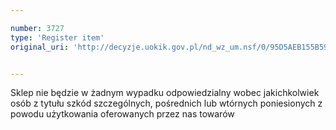 ```yaml
---

number: 3727
type: 'Register item'
original_uri: 'http://decyzje.uokik.gov.pl/nd_wz_um.nsf/0/95D5AEB155B592CFC1257A7900385A61?OpenDocument'


---
```


Sklep nie będzie w żadnym wypadku odpowiedzialny wobec jakichkolwiek osób z tytułu szkód szczególnych, pośrednich lub wtórnych poniesionych z powodu użytkowania oferowanych przez nas towarów
